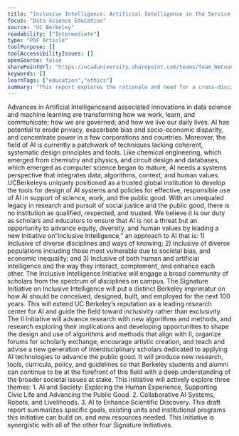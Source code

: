```yaml
---
title: "Inclusive Intelligence: Artificial Intelligence in the Service of Science, Work, and the Public Good"
focus: "Data Science Education"
source: "UC Berkeley"
readability: ["Intermediate"]
type: "PDF Article"
toolPurpose: []
toolAccessibilityIssues: []
openSource: false
sharePointUrl: "https://ocaduniversity.sharepoint.com/teams/Team_WeCount/Shared%20Documents/Resources%20and%20Tools/Literature%20(curated)/inclusive_intelligence_draft_april_2019.pdf"
keywords: []
learnTags: ["education","ethics"]
summary: "This report explores the rationale and need for a cross-disciplinary AI program at UC Berkley. "
---
```

Advances in Artificial Intelligenceand associated innovations in data science and machine learning are transforming how we work, learn, and communicate; how we are governed; and how we live our daily lives. AI has potential to erode privacy, exacerbate bias and socio-economic disparity, and concentrate power in a few corporations and countries. Moreover, the field of AI is currently a patchwork of techniques lacking coherent, systematic design principles and tools. Like chemical engineering, which emerged from chemistry and physics, and circuit design and databases, which emerged as computer science began to mature, AI needs a systems perspective that integrates data, algorithms, context, and human values. UCBerkeleyis uniquely positioned as a trusted global institution to develop the tools for design of AI systems and policies for effective, responsible use of AI in support of science, work, and the public good. With an unequaled legacy in research and pursuit of social justice and the public good, there is no institution as qualified, respected, and trusted. We believe it is our duty as scholars and educators to ensure that AI is not a threat but an opportunity to advance equity, diversity, and human values by leading a new Initiative on“Inclusive Intelligence,” an approach to AI that is: 1) Inclusive of diverse disciplines and ways of knowing; 2) Inclusive of diverse populations including those most vulnerable due to societal bias, and economic inequality; and 3) Inclusive of both human and artificial intelligence and the way they interact, complement, and enhance each other. The Inclusive Intelligence Initiative will engage a broad community of scholars from the spectrum of disciplines on campus. The Signature Initiative on Inclusive Intelligence will put a distinct Berkeley imprimatur on how AI should be conceived, designed, built, and employed for the next 100 years. This will extend UC Berkeley’s reputation as a leading research center for AI and guide the field toward inclusivity rather than exclusivity. The II Initiative will advance research with new algorithms and methods, and research exploring their implications and developing opportunities to shape the design and use of algorithms and methods that align with II, organize forums for scholarly exchange, encourage artistic creation, and teach and advise a new generation of interdisciplinary scholars dedicated to applying AI technologies to advance the public good. It will produce new research, tools, curricula, policy, and guidelines so that Berkeley students and alumni can continue to be at the forefront of this field with a deep understanding of the broader societal issues at stake. This initiative will actively explore three themes: 1. AI and Society: Exploring the Human Experience, Supporting Civic Life and Advancing the Public Good. 2. Collaborative AI Systems, Robots, and Livelihoods. 3. AI to Enhance Scientific Discovery. This draft report summarizes specific goals, existing units and institutional programs this initiative can build on, and new resources needed. This Initiative is synergistic with all of the other four Signature Initiatives.
